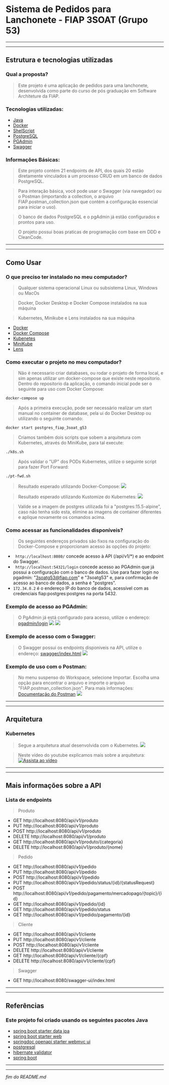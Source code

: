 # Sistema de Pedidos para Lanchonete - FIAP 3SOAT (Grupo 53)
---
---
## Estrutura e tecnologias utilizadas
### Qual a proposta?
>Este projeto é uma aplicação de pedidos para uma lanchonete, desenvolvida como parte do curso de pós graduação em Software Architeture da FIAP.

### Tecnologias utilizadas:
- [Java](https://dev.java/learn/)
- [Docker](https://docs.docker.com/get-started/)
- [ShelScript](https://www.shellscript.sh/)
- [PostgreSQL](https://www.postgresql.org/about/)
- [PGAdmin](https://www.pgadmin.org/docs/)
- [Swagger](https://swagger.io/solutions/api-documentation/)

### Informações Básicas:
> Este projeto contém 21 endpoints de API, dos quais 20 estão diretamente vinculados a um processo CRUD em um banco de dados PostgreSQL.

> Para interação básica, você pode usar o Swagger (via navegador) ou o Postman (importando a collection, o arquivo FIAP.postman_collection.json que contém a configuração essencial para iniciar o uso).

> O banco de dados PostgreSQL e o pgAdmin já estão configurados e prontos para uso.

> O projeto possui boas praticas de programação com base em DDD e CleanCode.

---
---
## Como Usar
### O que preciso ter instalado no meu computador?
> Qualquer sistema operacional Linux ou subsistema Linux, Windows ou MacOs

> Docker, Docker Desktop e Docker Compose instalados na sua máquina

> Kubernetes, Minikube e Lens instalados na sua máquina

- [Docker](https://docs.docker.com/get-started/)
- [Docker Compose](https://docs.docker.com/compose/install/)
- [Kubenetes](https://kubernetes.io/pt-br/docs/setup/)
- [MiniKube](https://minikube.sigs.k8s.io/docs/start/)
- [Lens](https://k8slens.dev/)

### Como executar o projeto no meu computador?
> Não é necessario criar databases, ou rodar o projeto de forma local, e sim apenas utilizar um docker-compose que existe neste repositorio.
> Dentro do repositorio da aplicação, o comando inicial pode ser o seguinte para uso com Docker Compose:
```sh
docker-compose up
``````
> Após a primeira execução, pode ser necessário realizar um start manual no container de database, pela ui do Docker Desktop ou utilizando o seguinte comando:
```sh
docker start postgres_fiap_3soat_g53
```
> Criamos também dois scripts que sobem a arquitetura com Kubernetes, através do MiniKube, para tal execute:
```sh
./k8s.sh
``````
> Após validar o "UP" dos PODs Kubernetes, utilize o seguinte script para fazer Port Forward:
```sh
./pt-fwd.sh
``````
> Resultado esperado utilizando Docker-Compose:
![](/img/withdc.png)

> Resultado esperado utilizando Kustomize do Kubernetes:
![](/img/withk8s.png)

> Valide se a imagem de postgres utilizada foi a "postgres:15.5-alpine", caso não tenha sido esta, elimine as imagens de container diferentes e aplique novamente os comandos acima.

### Como acessar as funcionalidades disponíveis?
> Os seguintes endereços privados são fixos na configuração do Docker-Compose e proporcionam acesso às opções do projeto:

- ``` http://localhost:8080/``` concede acesso à API (/api/v1/*) e ao endpoint do Swagger.
- ``` http://localhost:54321/login``` concede acesso ao PGAdmin que já possui a configuração com o banco de dados. Use para fazer login no pgadmin: "3soatg53@fiap.com" e "3soatg53" e, para confirmação de acesso ao banco de dados, a senha é "postgres".
- ``` 172.34.0.2 ``` é o endereço IP do banco de dados, acessível com as credenciais fiap:postgres:postgres na porta 5432.
### Exemplo de acesso ao PGAdmin:
> O PgAdmin já está configurado para acesso, utilize o endereço: [pgadmin/login](http://localhost:54321/login)
![](/img/pgadmin1.png)
![](/img/pgadmin2.png)
### Exemplo de acesso com o Swagger:
> O Swagger possui os endpoints disponiveis na API, utilize o endereço: [swagger/index.html](http://localhost:8080/swagger-ui/index.html)
![](/img/swagger.png)
### Exemplo de uso com o Postman:
> No menu suspenso do Workspace, selecione Importar. Escolha uma opção para encontrar o arquivo e importe o arquivo "FIAP.postman_collection.json".
> Para mais informações: [Documentação do Postman](https://learning.postman.com/docs/introduction/overview/)
![](/img/postman.png)

---
---
## Arquitetura
### Kubernetes
> Segue a arquitetura atual desenvolvida com o Kubernetes.
![](/img/kubernetes.png)

> Neste vídeo do youtube explicamos mais sobre a arquitetura:
[![Assista ao vídeo](/img/youtube.png)](https://www.youtube.com/watch?v=E8MHnRbv1Y8)

---
---
## Mais informações sobre a API
### Lista de endpoints
> Produto
- GET http://localhost:8080/api/v1/produto
- PUT http://localhost:8080/api/v1/produto
- POST http://localhost:8080/api/v1/produto
- DELETE http://localhost:8080/api/v1/produto
- GET http://localhost:8080/api/v1/produto/{categoria}
- DELETE http://localhost:8080/api/v1/produto/{nome}
> Pedido
- GET http://localhost:8080/api/v1/pedido
- PUT http://localhost:8080/api/v1/pedido
- POST http://localhost:8080/api/v1/pedido
- PUT http://localhost:8080/api/v1/pedido/status/{id}/{statusRequest}
- POST http://localhost:8080/api/v1/pedido/pagamento/mercadopago/{topic}/{id}
- GET http://localhost:8080/api/v1/pedido/{id}
- GET http://localhost:8080/api/v1/pedido/status
- GET http://localhost:8080/api/v1/pedido/pagamento/{id}
> Cliente
- GET http://localhost:8080/api/v1/cliente
- PUT http://localhost:8080/api/v1/cliente
- POST http://localhost:8080/api/v1/cliente
- DELETE http://localhost:8080/api/v1/cliente
- GET http://localhost:8080/api/v1/cliente/{cpf}
- DELETE http://localhost:8080/api/v1/cliente/{cpf}
> Swagger
- GET http://localhost:8080/swagger-ui/index.html
---
---
## Referências
### Este projeto foi criado usando os seguintes pacotes Java
- [spring boot starter data jpa](https://mvnrepository.com/artifact/org.springframework.boot/spring-boot-starter-data-jpa)
- [spring boot starter web](https://mvnrepository.com/artifact/org.springframework.boot/spring-boot-starter-web)
- [springdoc openapi starter webmvc ui](https://mvnrepository.com/artifact/org.springdoc/springdoc-openapi-starter-webmvc-ui)
- [postgresql](https://mvnrepository.com/artifact/org.postgresql/postgresql)
- [hibernate validator](https://mvnrepository.com/artifact/org.hibernate.validator/hibernate-validator)
- [spring boot](https://spring.io/projects/spring-boot/)

---
---
_fim do README.md_
